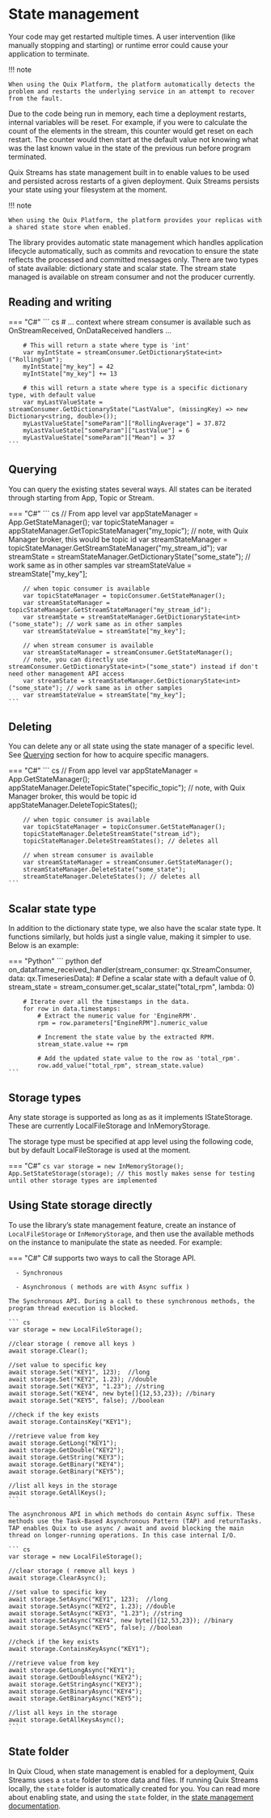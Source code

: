 # State management

Your code may get restarted multiple times. A user intervention (like manually stopping and starting) or runtime error could cause your application to terminate. 

!!! note

	When using the Quix Platform, the platform automatically detects the problem and restarts the underlying service in an attempt to recover from the fault.

Due to the code being run in memory, each time a deployment restarts, internal variables will be reset. For example, if you were to calculate the count of the elements in the stream, this counter would get reset on each restart. The counter would then start at the default value not knowing what was the last known value in the state of the previous run before program terminated.

Quix Streams has state management built in to enable values to be used and persisted across restarts of a given deployment. Quix Streams persists your state using your filesystem at the moment.

!!! note

	When using the Quix Platform, the platform provides your replicas with a shared state store when enabled.

The library provides automatic state management which handles application lifecycle automatically, such as commits and revocation to ensure the state reflects the processed and committed messages only. There are two types of state available: dictionary state and scalar state. The stream state managed is available on stream consumer and not the producer currently.

## Reading and writing

=== "C\#"
    ``` cs
        # ... context where stream consumer is available such as OnStreamReceived, OnDataReceived handlers ...

        # This will return a state where type is 'int'
        var myIntState = streamConsumer.GetDictionaryState<int>("RollingSum");   
        myIntState["my_key"] = 42
        myIntState["my_key"] += 13

        # this will return a state where type is a specific dictionary type, with default value
        var myLastValueState = streamConsumer.GetDictionaryState("LastValue", (missingKey) => new Dictionary<string, double>());
        myLastValueState["someParam"]["RollingAverage"] = 37.872
        myLastValueState["someParam"]["LastValue"] = 6
        myLastValueState["someParam"]["Mean"] = 37
    ```

## Querying

You can query the existing states several ways. All states can be iterated through starting from App, Topic or Stream.

=== "C\#"
    ``` cs
        // From app level
        var appStateManager = App.GetStateManager();
        var topicStateManager = appStateManager.GetTopicStateManager("my_topic");  // note, with Quix Manager broker, this would be topic id
        var streamStateManager = topicStateManager.GetStreamStateManager("my_stream_id");
        var streamState = streamStateManager.GetDictionaryState<int>("some_state"); // work same as in other samples
        var streamStateValue = streamState["my_key"];

        // when topic consumer is available
        var topicStateManager = topicConsumer.GetStateManager();
        var streamStateManager = topicStateManager.GetStreamStateManager("my_stream_id");
        var streamState = streamStateManager.GetDictionaryState<int>("some_state"); // work same as in other samples
        var streamStateValue = streamState["my_key"];

        // when stream consumer is available
        var streamStateManager = streamConsumer.GetStateManager();
        // note, you can directly use streamConsumer.GetDictionaryState<int>("some_state") instead if don't need other management API access
        var streamState = streamStateManager.GetDictionaryState<int>("some_state"); // work same as in other samples
        var streamStateValue = streamState["my_key"];
    ```

## Deleting

You can delete any or all state using the state manager of a specific level. See [Querying](#querying) section for how to acquire specific managers.

=== "C\#"
    ``` cs
        // From app level
        var appStateManager = App.GetStateManager();
        appStateManager.DeleteTopicState("specific_topic"); // note, with Quix Manager broker, this would be topic id
        appStateManager.DeleteTopicStates();

        // when topic consumer is available
        var topicStateManager = topicConsumer.GetStateManager();
        topicStateManager.DeleteStreamState("stream_id");
        topicStateManager.DeleteStreamStates(); // deletes all

        // when stream consumer is available
        var streamStateManager = streamConsumer.GetStateManager();
        streamStateManager.DeleteState("some_state");
        streamStateManager.DeleteStates(); // deletes all
    ```

## Scalar state type
In addition to the dictionary state type, we also have the scalar state type. It functions similarly, but holds just a single value, making it simpler to use. Below is an example:

=== "Python"
    ``` python
    def on_dataframe_received_handler(stream_consumer: qx.StreamConsumer, data: qx.TimeseriesData):
        # Define a scalar state with a default value of 0.
        stream_state = stream_consumer.get_scalar_state("total_rpm", lambda: 0)

        # Iterate over all the timestamps in the data.
        for row in data.timestamps:
            # Extract the numeric value for 'EngineRPM'.
            rpm = row.parameters["EngineRPM"].numeric_value

            # Increment the state value by the extracted RPM.
            stream_state.value += rpm

            # Add the updated state value to the row as 'total_rpm'.
            row.add_value("total_rpm", stream_state.value)
    ```

## Storage types

Any state storage is supported as long as as it implements IStateStorage. These are currently LocalFileStorage and InMemoryStorage.

The storage type must be specified at app level using the following code, but by default LocalFileStorage is used at the moment.

=== "C\#"
    ``` cs
        var storage = new InMemoryStorage();
        App.SetStateStorage(storage); // this mostly makes sense for testing until other storage types are implemented
    ```

## Using State storage directly

To use the library’s state management feature, create an instance of `LocalFileStorage` or `InMemoryStorage`, and then use the available methods on the instance to manipulate the state as needed. For example:

=== "C\#"
    C\# supports two ways to call the Storage API.
    
      - Synchronous
    
      - Asynchronous ( methods are with Async suffix )
    
    The Synchronous API. During a call to these synchronous methods, the
    program thread execution is blocked.
    
    ``` cs
    var storage = new LocalFileStorage();
    
    //clear storage ( remove all keys )
    await storage.Clear();
    
    //set value to specific key
    await storage.Set("KEY1", 123);  //long
    await storage.Set("KEY2", 1.23); //double
    await storage.Set("KEY3", "1.23"); //string
    await storage.Set("KEY4", new byte[]{12,53,23}); //binary
    await storage.Set("KEY5", false); //boolean
    
    //check if the key exists
    await storage.ContainsKey("KEY1");
    
    //retrieve value from key
    await storage.GetLong("KEY1");
    await storage.GetDouble("KEY2");
    await storage.GetString("KEY3");
    await storage.GetBinary("KEY4");
    await storage.GetBinary("KEY5");
    
    //list all keys in the storage
    await storage.GetAllKeys();
    ```
    
    The asynchronous API in which methods do contain Async suffix. These methods use the Task-Based Asynchronous Pattern (TAP) and returnTasks. TAP enables Quix to use async / await and avoid blocking the main thread on longer-running operations. In this case internal I/O.
    
    ``` cs
    var storage = new LocalFileStorage();
    
    //clear storage ( remove all keys )
    await storage.ClearAsync();
    
    //set value to specific key
    await storage.SetAsync("KEY1", 123);  //long
    await storage.SetAsync("KEY2", 1.23); //double
    await storage.SetAsync("KEY3", "1.23"); //string
    await storage.SetAsync("KEY4", new byte[]{12,53,23}); //binary
    await storage.SetAsync("KEY5", false); //boolean
    
    //check if the key exists
    await storage.ContainsKeyAsync("KEY1");
    
    //retrieve value from key
    await storage.GetLongAsync("KEY1");
    await storage.GetDoubleAsync("KEY2");
    await storage.GetStringAsync("KEY3");
    await storage.GetBinaryAsync("KEY4");
    await storage.GetBinaryAsync("KEY5");
    
    //list all keys in the storage
    await storage.GetAllKeysAsync();
    ```
    
## State folder

In Quix Cloud, when state management is enabled for a deployment, Quix Streams uses a `state` folder to store data and files. If running Quix Streams locally, the `state` folder is automatically created for you. You can read more about enabling state, and using the `state` folder, in the [state management documentation](https://quix.io/docs/platform/how-to/state-management.html).

